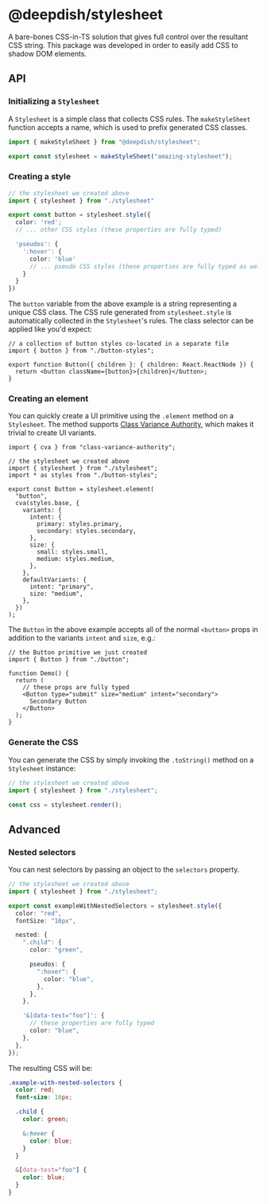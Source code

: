 # @deepdish/stylesheet

A bare-bones CSS-in-TS solution that gives full control over the resultant CSS string. This package was developed in order to easily add CSS to shadow DOM elements.

## API

### Initializing a `Stylesheet`

A `Stylesheet` is a simple class that collects CSS rules. The `makeStyleSheet` function accepts a name, which is used to prefix generated CSS classes.

```ts
import { makeStyleSheet } from "@deepdish/stylesheet";

export const stylesheet = makeStyleSheet("amazing-stylesheet");
```

### Creating a style

```ts
// the stylesheet we created above
import { stylesheet } from "./stylesheet"

export const button = stylesheet.style({
  color: 'red';
  // ... other CSS styles (these properties are fully typed)

  'pseudos': {
    ':hover': {
      color: 'blue'
      // ... pseudo CSS styles (these properties are fully typed as well)
    }
  }
})
```

The `button` variable from the above example is a string representing a unique CSS class. The CSS rule generated from `stylesheet.style` is automatically collected in the `Stylesheet`'s rules. The class selector can be applied like you'd expect:

```tsx
// a collection of button styles co-located in a separate file
import { button } from "./button-styles";

export function Button({ children }: { children: React.ReactNode }) {
  return <button className={button}>{children}</button>;
}
```

### Creating an element

You can quickly create a UI primitive using the `.element` method on a `Stylesheet`. The method supports [Class Variance Authority](https://cva.style/docs), which makes it trivial to create UI variants.

```tsx
import { cva } from "class-variance-authority";

// the stylesheet we created above
import { stylesheet } from "./stylesheet";
import * as styles from "./button-styles";

export const Button = stylesheet.element(
  "button",
  cva(styles.base, {
    variants: {
      intent: {
        primary: styles.primary,
        secondary: styles.secondary,
      },
      size: {
        small: styles.small,
        medium: styles.medium,
      },
    },
    defaultVariants: {
      intent: "primary",
      size: "medium",
    },
  })
);
```

The `Button` in the above example accepts all of the normal `<button>` props in addition to the variants `intent` and `size`, e.g.:

```tsx
// the Button primitive we just created
import { Button } from "./button";

function Demo() {
  return (
    // these props are fully typed
    <Button type="submit" size="medium" intent="secondary">
      Secondary Button
    </Button>
  );
}
```

### Generate the CSS

You can generate the CSS by simply invoking the `.toString()` method on a `Stylesheet` instance:

```ts
// the stylesheet we created above
import { stylesheet } from "./stylesheet";

const css = stylesheet.render();
```

## Advanced

### Nested selectors

You can nest selectors by passing an object to the `selectors` property.

```ts
// the stylesheet we created above
import { stylesheet } from "./stylesheet";

export const exampleWithNestedSelectors = stylesheet.style({
  color: "red",
  fontSize: "16px",

  nested: {
    ".child": {
      color: "green",

      pseudos: {
        ":hover": {
          color: "blue",
        },
      },
    },

    '&[data-test="foo"]': {
      // these properties are fully typed
      color: "blue",
    },
  },
});
```

The resulting CSS will be:

```css
.example-with-nested-selectors {
  color: red;
  font-size: 16px;

  .child {
    color: green;

    &:hover {
      color: blue;
    }
  }

  &[data-test="foo"] {
    color: blue;
  }
}
```
